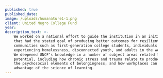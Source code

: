 ```yaml
---
published: true
published_date:
image: /uploads/humanature1-1.png
client: United Negro College Fund
year:
description_text: >-
    We worked on a national effort to guide the institution in an initiative
    that had the stated goal of producing better outcomes for resilient
    communities such as first-generation college students, individuals
    experiencing homelessness, disconnected youth, and adults in the workforce.
    We deepened UNCF’s knowledge in a number of subject areas related to human
    potential, including how chronic stress and trauma relate to productivity;
    the psychosocial elements of belongingness; and how workplaces can take
    advantage of the science of learning.
---
```



